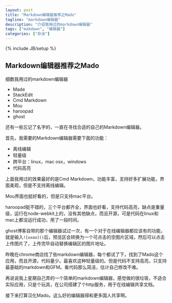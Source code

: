 ```yaml
---
layout: post
title: "Markdown编辑器推荐之Mado"
tagline: "markdown编辑器"
description: "介绍我用过的markdown编辑器"
tags: ["makdown", "编辑器"]
categories: ["杂谈"]
---
```

{% include JB/setup %}

## Markdown编辑器推荐之Mado


细数我用过的markdown编辑器

- Made
- StackEdit
- Cmd Markdown
- Mou
- haroopad
- ghost

还有一些忘记了名字的，一直在寻找合适的自己的Markdown编辑器。

首先，我需要的Markdown编辑器需要下面的功能：

- 离线编辑
- 轻量级
- 跨平台：linux，mac osx，windows
- 代码高亮

上面我用过的效果最好的是Cmd Markdown，功能丰富，支持好多扩展功能，界面美观，但是不支持离线编辑。

Mou界面也挺好看的，但是只支持mac平台。

haroopad挺不错的，三个平台都齐全，界面也好看，支持代码高亮，缺点是重量级，运行在node-webkit上的，没有其他缺点，而且开源，可是代码在linux和mac上都没运行成功，用了一段时间。

ghost博客自带的那个编辑器试过一次，有一个对于在线编辑器都应该有的功能，就是输入`![xxoo]()`后，预览区会转换为一个可点击的空图片区域，然后可以点击上传图片了，上传完毕自动替换编辑区的图片地址。

昨晚在chrome商店找了些markdown编辑器，每个都试了下，找到了Mado这个应用，而且开源，代码量少。最喜欢这种轻量级的。但是代码不支持高亮，只支持最基础的markdown和GFM。看代码那么简洁，估计自己修改不难。

再说说我上星期自己弄的一个简单的markdown编辑器，感觉做的很垃圾，不适合实际应用，只是个玩具，在公司搭建了个http服务，用于在线编辑共享文档。

接下来打算汉化Mado。这么好的编辑器得和更多国人共享啊。
